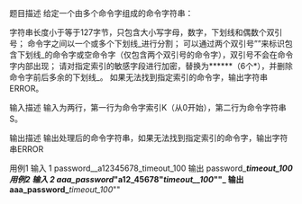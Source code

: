 题目描述
给定一个由多个命令字组成的命令字符串：

字符串长度小于等于127字节，只包含大小写字母，数字，下划线和偶数个双引号；
命令字之间以一个或多个下划线_进行分割；
可以通过两个双引号””来标识包含下划线_的命令字或空命令字（仅包含两个双引号的命令字），双引号不会在命令字内部出现；
请对指定索引的敏感字段进行加密，替换为******（6个*），并删除命令字前后多余的下划线_。 如果无法找到指定索引的命令字，输出字符串ERROR。

输入描述
输入为两行，第一行为命令字索引K（从0开始），第二行为命令字符串S。

输出描述
输出处理后的命令字符串，如果无法找到指定索引的命令字，输出字符串ERROR

用例1
输入
1
password__a12345678_timeout_100
输出
password_******_timeout_100
用例2
输入
2
aaa_password_"a12_45678"_timeout__100_""_
输出
aaa_password_******_timeout_100_""